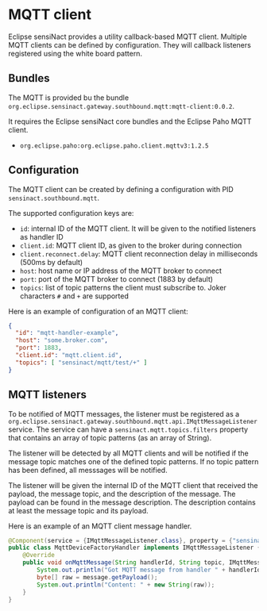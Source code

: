 # MQTT client

Eclipse sensiNact provides a utility callback-based MQTT client.
Multiple MQTT clients can be defined by configuration. They will callback listeners registered using the white board pattern.

## Bundles

The MQTT is provided bu the bundle `org.eclipse.sensinact.gateway.southbound.mqtt:mqtt-client:0.0.2`.

It requires the Eclipse sensiNact core bundles and the Eclipse Paho MQTT client.
* `org.eclipse.paho:org.eclipse.paho.client.mqttv3:1.2.5`

## Configuration

The MQTT client can be created by defining a configuration with PID `sensinact.southbound.mqtt`.

The supported configuration keys are:
* `id`: internal ID of the MQTT client. It will be given to the notified listeners as handler ID
* `client.id`: MQTT client ID, as given to the broker during connection
* `client.reconnect.delay`: MQTT client reconnection delay in milliseconds (500ms by default)
* `host`: host name or IP address of the MQTT broker to connect
* `port`: port of the MQTT broker to connect (1883 by default)
* `topics`: list of topic patterns the client must subscribe to. Joker characters `#` and `+` are supported

Here is an example of configuration of an MQTT client:
```json
{
  "id": "mqtt-handler-example",
  "host": "some.broker.com",
  "port": 1883,
  "client.id": "mqtt.client.id",
  "topics": [ "sensinact/mqtt/test/+" ]
}
```

## MQTT listeners

To be notified of MQTT messages, the listener must be registered as a `org.eclipse.sensinact.gateway.southbound.mqtt.api.IMqttMessageListener` service.
The service can have a `sensinact.mqtt.topics.filters` property that contains an array of topic patterns (as an array of String).

The listener will be detected by all MQTT clients and will be notified if the message topic matches one of the defined topic patterns.
If no topic pattern has been defined, all messsages will be notified.

The listener will be given the internal ID of the MQTT client that received the payload, the message topic, and the description of the message.
The payload can be found in the message description.
The description contains at least the message topic and its payload.

Here is an example of an MQTT client message handler.
```java
@Component(service = {IMqttMessageListener.class}, property = {"sensinact.mqtt.topics.filters=sensinact/mqtt/test/+"})
public class MqttDeviceFactoryHandler implements IMqttMessageListener {
    @Override
    public void onMqttMessage(String handlerId, String topic, IMqttMessage message) {
        System.out.println("Got MQTT message from handler " + handlerId + " on topic " + topic);
        byte[] raw = message.getPayload();
        System.out.println("Content: " + new String(raw));
    }
}
```
